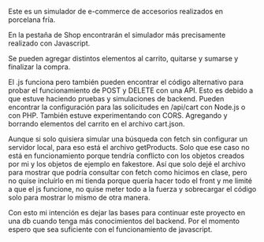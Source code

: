 Este es un simulador de e-commerce de accesorios realizados en porcelana fría.

En la pestaña de Shop encontrarán el simulador más precisamente realizado con Javascript.

Se pueden agregar distintos elementos al carrito, quitarse y sumarse y finalizar la compra.

El .js funciona pero también pueden encontrar el código alternativo para probar el funcionamiento de POST y DELETE con una API. Esto es debido a que estuve haciendo pruebas y simulaciones de backend. Pueden encontrar la configuración para las solicitudes en /api/cart con Node.js o con PHP. También estuve experimentando con CORS. Agregando y borrando elementos del carrito en el archivo cart.json.

Aunque si solo quisiera simular una búsqueda con fetch sin configurar un servidor local, para eso está el archivo getProducts. Solo que ese caso no está en funcionamiento porque tendría conflicto con los objetos creados por mi y los objetos de ejemplo en fakestore. Así que solo dejé el archivo para mostrar que podría consultar con fetch como hicimos en clase, pero no quise incluírlo en mi tienda porque quería hacer todo el front y me limité a que el js funcione, no quise meter todo a la fuerza y sobrecargar el código solo para mostrar lo mismo de otra manera. 

Con esto mi intención es dejar las bases para continuar este proyecto en una db cuando tenga más conocimientos del backend. Por el momento espero que sea suficiente con el funcionamiento de javascript.

